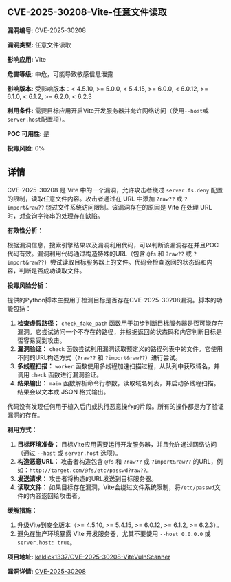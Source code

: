 ## CVE-2025-30208-Vite-任意文件读取

**漏洞编号:** CVE-2025-30208

**漏洞类型:** 任意文件读取

**影响应用:** Vite

**危害等级:** 中危，可能导致敏感信息泄露

**影响版本:** 受影响版本：< 4.5.10, >= 5.0.0, < 5.4.15, >= 6.0.0, < 6.0.12, >= 6.1.0, < 6.1.2, >= 6.2.0, < 6.2.3

**利用条件:** 需要目标应用开启Vite开发服务器并允许网络访问（使用`--host`或`server.host`配置项）。

**POC 可用性:** 是

**投毒风险:** 0%

## 详情

CVE-2025-30208 是 Vite 中的一个漏洞，允许攻击者绕过 `server.fs.deny` 配置的限制，读取任意文件内容。攻击者通过在 URL 中添加 `?raw??` 或 `?import&raw??`  绕过文件系统访问限制。该漏洞存在的原因是 Vite 在处理 URL 时，对查询字符串的处理存在缺陷。

**有效性分析：**

根据漏洞信息，搜索引擎结果以及漏洞利用代码，可以判断该漏洞存在并且POC代码有效。漏洞利用代码通过构造特殊的URL（包含 `@fs` 和 `?raw??` 或 `?import&raw??`）尝试读取目标服务器上的文件。代码会检查返回的状态码和内容，判断是否成功读取文件。

**投毒风险分析：**

提供的Python脚本主要用于检测目标是否存在CVE-2025-30208漏洞。脚本的功能包括：

1.  **检查虚假路径：**  `check_fake_path` 函数用于初步判断目标服务器是否可能存在漏洞。它尝试访问一个不存在的路径，并根据返回的状态码和内容判断目标是否容易受到攻击。
2.  **漏洞验证：**  `check` 函数尝试利用漏洞读取预定义的路径列表中的文件。它使用不同的URL构造方式（`?raw??` 和 `?import&raw??`）进行尝试。
3.  **多线程扫描：**  `worker` 函数使用多线程加速扫描过程，从队列中获取域名，并调用 `check` 函数进行漏洞验证。
4.  **结果输出：**  `main` 函数解析命令行参数，读取域名列表，并启动多线程扫描。结果会以文本或 JSON 格式输出。

代码没有发现任何用于植入后门或执行恶意操作的片段。所有的操作都是为了验证漏洞的存在。

**利用方式：**

1.  **目标环境准备：** 目标Vite应用需要运行开发服务器，并且允许通过网络访问（通过 `--host` 或 `server.host` 选项）。
2.  **构造恶意URL：** 攻击者构造包含 `@fs` 和 `?raw??` 或 `?import&raw??` 的URL，例如：`http://target.com/@fs/etc/passwd?raw??`。
3.  **发送请求：** 攻击者将构造的URL发送到目标服务器。
4.  **读取文件：** 如果目标存在漏洞，Vite会绕过文件系统限制，将`/etc/passwd`文件的内容返回给攻击者。

**缓解措施：**

1.  升级Vite到安全版本（>= 4.5.10, >= 5.4.15, >= 6.0.12, >= 6.1.2, >= 6.2.3）。
2.  避免在生产环境暴露 Vite 开发服务器，尤其不要使用 `--host 0.0.0.0` 或 `server.host: true`。

**项目地址:** [keklick1337/CVE-2025-30208-ViteVulnScanner](https://github.com/keklick1337/CVE-2025-30208-ViteVulnScanner)

**漏洞详情:** [CVE-2025-30208](https://nvd.nist.gov/vuln/detail/CVE-2025-30208)